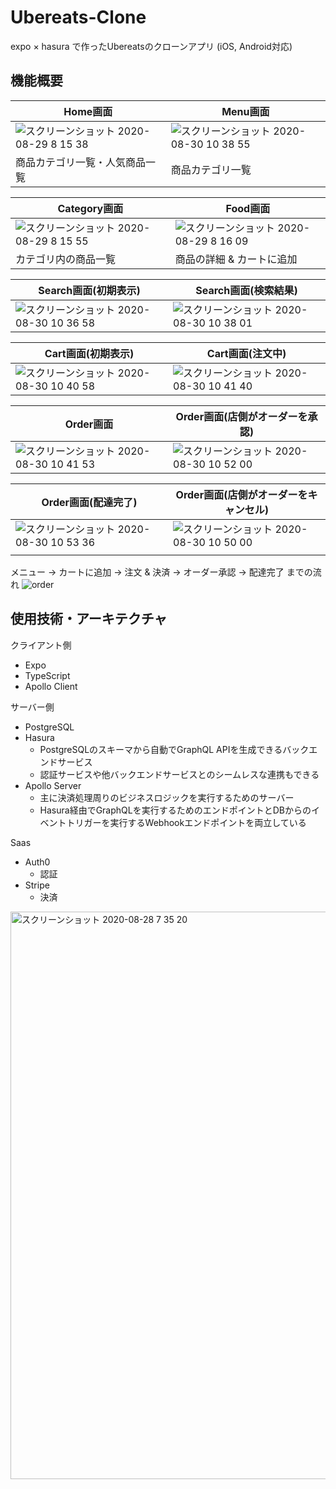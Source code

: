 # Ubereats-Clone

expo × hasura で作ったUbereatsのクローンアプリ (iOS, Android対応)

## 機能概要

| Home画面                                                                                                                                       | Menu画面                                                                                                                                        |
| ---------------------------------------------------------------------------------------------------------------------------------------------- | ----------------------------------------------------------------------------------------------------------------------------------------------- |
| ![スクリーンショット 2020-08-29 8 15 38](https://user-images.githubusercontent.com/46975885/91649127-6602fb00-eaab-11ea-943c-6546fda1f1d0.png) | ![スクリーンショット 2020-08-30 10 38 55](https://user-images.githubusercontent.com/46975885/91649273-1291ac80-eaad-11ea-89f3-a1f7d08b62a1.png) |
| 商品カテゴリ一覧・人気商品一覧                                                                                                                 | 商品カテゴリ一覧                                                                                                                                |


| Category画面                                                                                                                                   | Food画面                                                                                                                                       |
| ---------------------------------------------------------------------------------------------------------------------------------------------- | ---------------------------------------------------------------------------------------------------------------------------------------------- |
| ![スクリーンショット 2020-08-29 8 15 55](https://user-images.githubusercontent.com/46975885/91649147-9ea2d480-eaab-11ea-8f5b-097ac52179de.png) | ![スクリーンショット 2020-08-29 8 16 09](https://user-images.githubusercontent.com/46975885/91649168-e9bce780-eaab-11ea-8328-212aac9c1aeb.png) |
| カテゴリ内の商品一覧                                                                                                                           | 商品の詳細 & カートに追加                                                                                                                      |

| Search画面(初期表示)                                                                                                                            | Search画面(検索結果)                                                                                                                            |
| ----------------------------------------------------------------------------------------------------------------------------------------------- | ----------------------------------------------------------------------------------------------------------------------------------------------- |
| ![スクリーンショット 2020-08-30 10 36 58](https://user-images.githubusercontent.com/46975885/91649256-e70ec200-eaac-11ea-88d8-72b1c55080f0.png) | ![スクリーンショット 2020-08-30 10 38 01](https://user-images.githubusercontent.com/46975885/91649257-e83fef00-eaac-11ea-84b3-75e2e5ad454b.png) |

| Cart画面(初期表示)                                                                                                                              | Cart画面(注文中)                                                                                                                                |
| ----------------------------------------------------------------------------------------------------------------------------------------------- | ----------------------------------------------------------------------------------------------------------------------------------------------- |
| ![スクリーンショット 2020-08-30 10 40 58](https://user-images.githubusercontent.com/46975885/91649294-4ff63a00-eaad-11ea-8db7-c820b0f38f19.png) | ![スクリーンショット 2020-08-30 10 41 40](https://user-images.githubusercontent.com/46975885/91649308-73b98000-eaad-11ea-8a4d-cbd5a1f1236a.png) |

| Order画面                                                                                                                                       | Order画面(店側がオーダーを承認)                                                                                                                 |
| ----------------------------------------------------------------------------------------------------------------------------------------------- | ----------------------------------------------------------------------------------------------------------------------------------------------- |
| ![スクリーンショット 2020-08-30 10 41 53](https://user-images.githubusercontent.com/46975885/91649322-bc713900-eaad-11ea-8c70-40a976c87ec6.png) | ![スクリーンショット 2020-08-30 10 52 00](https://user-images.githubusercontent.com/46975885/91649417-df501d00-eaae-11ea-9cb8-15678a085778.png) |

| Order画面(配達完了)                                                                                                                             | Order画面(店側がオーダーをキャンセル)                                                                                                           |
| ----------------------------------------------------------------------------------------------------------------------------------------------- | ----------------------------------------------------------------------------------------------------------------------------------------------- |
| ![スクリーンショット 2020-08-30 10 53 36](https://user-images.githubusercontent.com/46975885/91649438-145c6f80-eaaf-11ea-8581-483c37025fb0.png) | ![スクリーンショット 2020-08-30 10 50 00](https://user-images.githubusercontent.com/46975885/91649398-a4e68000-eaae-11ea-856f-5699d7dbcfb0.png) |
|                                                                                                                                                 |

メニュー -> カートに追加 -> 注文 & 決済 -> オーダー承認 -> 配達完了 までの流れ
![order](https://user-images.githubusercontent.com/46975885/91649581-85505700-eab0-11ea-9666-b20972ed6f48.gif)

## 使用技術・アーキテクチャ

クライアント側

- Expo
- TypeScript
- Apollo Client

サーバー側

- PostgreSQL
- Hasura
    - PostgreSQLのスキーマから自動でGraphQL APIを生成できるバックエンドサービス
    - 認証サービスや他バックエンドサービスとのシームレスな連携もできる
- Apollo Server
    - 主に決済処理周りのビジネスロジックを実行するためのサーバー
    - Hasura経由でGraphQLを実行するためのエンドポイントとDBからのイベントトリガーを実行するWebhookエンドポイントを両立している

Saas

- Auth0
    - 認証
- Stripe
    - 決済

<img width="908" alt="スクリーンショット 2020-08-28 7 35 20" src="https://user-images.githubusercontent.com/46975885/91649441-30f8a780-eaaf-11ea-8bec-f4d125aed0d2.png">
